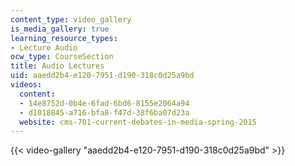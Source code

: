 ```yaml
---
content_type: video_gallery
is_media_gallery: true
learning_resource_types:
- Lecture Audio
ocw_type: CourseSection
title: Audio Lectures
uid: aaedd2b4-e120-7951-d190-318c0d25a9bd
videos:
  content:
  - 14e8752d-0b4e-6fad-6bd6-8155e2064a94
  - d1018845-a716-bfa8-f47d-38f6ba07d23a
  website: cms-701-current-debates-in-media-spring-2015
---
```



{{< video-gallery "aaedd2b4-e120-7951-d190-318c0d25a9bd" >}}

